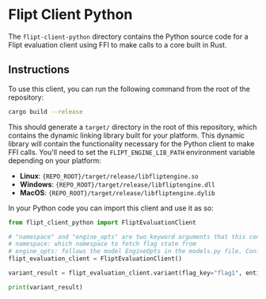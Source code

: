 # Flipt Client Python

The `flipt-client-python` directory contains the Python source code for a Flipt evaluation client using FFI to make calls to a core built in Rust.

## Instructions

To use this client, you can run the following command from the root of the repository:

```bash
cargo build --release
```

This should generate a `target/` directory in the root of this repository, which contains the dynamic linking library built for your platform. This dynamic library will contain the functionality necessary for the Python client to make FFI calls. You'll need to set the `FLIPT_ENGINE_LIB_PATH` environment variable depending on your platform:

- **Linux**: `{REPO_ROOT}/target/release/libfliptengine.so`
- **Windows**: `{REPO_ROOT}/target/release/libfliptengine.dll`
- **MacOS**: `{REPO_ROOT}/target/release/libfliptengine.dylib`

In your Python code you can import this client and use it as so:

```python
from flipt_client_python import FliptEvaluationClient

# "namespace" and "engine_opts" are two keyword arguments that this constructor accepts.
# namespace: which namespace to fetch flag state from
# engine_opts: follows the model EngineOpts in the models.py file. Configures the url of the upstream Flipt instance, and the interval in which to fetch new flag state
flipt_evaluation_client = FliptEvaluationClient()

variant_result = flipt_evaluation_client.variant(flag_key="flag1", entity_id="entity", context={"fizz": "buzz"})

print(variant_result)
```
